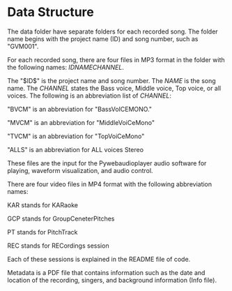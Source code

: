 # Data Structure

The data folder have separate folders for each recorded song. The folder name begins with the project name (ID) and song number, such as "GVM001".

For each recorded song, there are four files in MP3 format in the folder with the following names: $ID$_$NAME$_$CHANNEL$. 

The "\$ID\$" is the project name and song number. The $NAME$ is the song name. The $CHANNEL$ states the Bass voice, Middle voice, Top voice, or all voices. The following is an abbreviation list of $CHANNEL$:

"BVCM" is an abbreviation for "BassVoICEMONO."

"MVCM" is an abbreviation for "MiddleVoiCeMono"

"TVCM" is an abbreviation for "TopVoiCeMono"

"ALLS" is an abbreviation for ALL voices Stereo

These files are the input for the Pywebaudioplayer audio software for playing, waveform visualization, and audio control.

There are four video files in MP4 format with the following abbreviation names: 

KAR stands for KARaoke 

GCP stands for GroupCeneterPitches

PT stands for PitchTrack

REC stands for RECordings session

Each of these sessions is explained in the README file of code. 

Metadata is a PDF file that contains information such as the date and location of the recording, singers, and background information (Info file).

